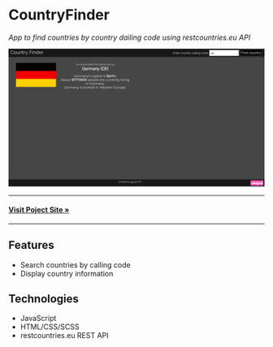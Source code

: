 # CountryFinder

_App to find countries by country dailing code using restcountries.eu API_

![Preview Image](./assets/images/CountryFinder.png)

---
#### **[Visit Poject Site &raquo;](https://playground.odras.de/CountryFinder/)**
---

## Features
- Search countries by calling code
- Display country information

## Technologies
- JavaScript
- HTML/CSS/SCSS
- restcountries.eu REST API

